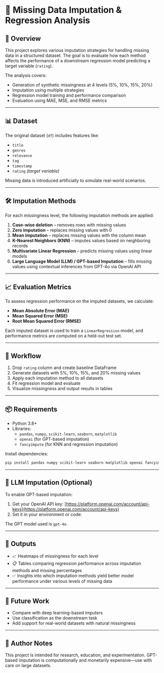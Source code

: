 
# 🧠 Missing Data Imputation & Regression Analysis

## 📌 Overview

This project explores various imputation strategies for handling missing data in a structured dataset. The goal is to evaluate how each method affects the performance of a downstream regression model predicting a target variable (`rating`).

The analysis covers:
- Generation of synthetic missingness at 4 levels (5%, 10%, 15%, 20%)
- Imputation using multiple strategies
- Regression model training and performance comparison
- Evaluation using MAE, MSE, and RMSE metrics

---

## 📊 Dataset

The original dataset (`df`) includes features like:
- `title`
- `genres`
- `relevance`
- `tag`
- `timestamp`
- `rating` *(target variable)*

Missing data is introduced artificially to simulate real-world scenarios.

---

## 🛠️ Imputation Methods

For each missingness level, the following imputation methods are applied:

1. **Case-wise deletion** – removes rows with missing values  
2. **Zero imputation** – replaces missing values with 0  
3. **Mean imputation** – replaces missing values with the column mean  
4. **K-Nearest Neighbors (KNN)** – imputes values based on neighboring records  
5. **Multivariate Linear Regression** – predicts missing values using linear models  
6. **Large Language Model (LLM) / GPT-based Imputation** – fills missing values using contextual inferences from GPT-4o via OpenAI API  

---

## 📈 Evaluation Metrics

To assess regression performance on the imputed datasets, we calculate:

- **Mean Absolute Error (MAE)**
- **Mean Squared Error (MSE)**
- **Root Mean Squared Error (RMSE)**

Each imputed dataset is used to train a `LinearRegression` model, and performance metrics are computed on a held-out test set.

---

## 🔄 Workflow

1. Drop `rating` column and create baseline DataFrame  
2. Generate datasets with 5%, 10%, 15%, and 20% missing values  
3. Apply each imputation method to all datasets  
4. Fit regression model and evaluate  
5. Visualize missingness and output results in tables  

---

## 📦 Requirements

- Python 3.8+  
- Libraries:
  - `pandas`, `numpy`, `scikit-learn`, `seaborn`, `matplotlib`  
  - `openai` (for GPT-based imputation)  
  - `fancyimpute` (for KNN and regression imputation)  

Install dependencies:

```bash
pip install pandas numpy scikit-learn seaborn matplotlib openai fancyimpute
```

---

## 🔐 LLM Imputation (Optional)

To enable GPT-based imputation:

1. Get your OpenAI API key: [https://platform.openai.com/account/api-keys](https://platform.openai.com/account/api-keys)  
2. Set it in your environment or code:


The GPT model used is `gpt-4o`.

---

## 📁 Outputs

- 📈 Heatmaps of missingness for each level  
- 📋 Tables comparing regression performance across imputation methods and missing percentages  
- ✅ Insights into which imputation methods yield better model performance under various levels of missing data  

---

## 🚀 Future Work

- Compare with deep learning-based imputers  
- Use classification as the downstream task  
- Add support for real-world datasets with natural missingness  

---

## 🧠 Author Notes

This project is intended for research, education, and experimentation. GPT-based imputation is computationally and monetarily expensive—use with care on large datasets.

